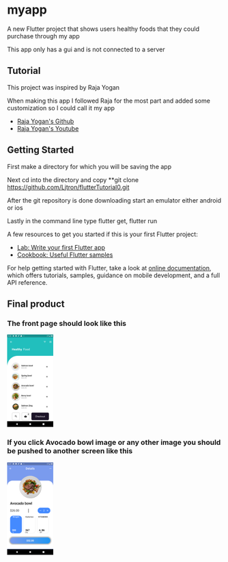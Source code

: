 # myapp

A new Flutter project that shows users healthy foods that they could purchase through my app

This app only has a gui and is not connected to a server

## Tutorial

This project was inspired by Raja Yogan

When making this app I followed Raja for the most part and added some customization so I could call it my app

- [Raja Yogan's Github](https://github.com/rajayogan/flutterui-curveddesigns)
- [Raja Yogan's Youtube](https://www.youtube.com/channel/UCjBxAm226XZvgrkO-JyjJgQ)


## Getting Started

First make a directory for which you will be saving the app

Next cd into the directory and copy **git clone https://github.com/Ljtron/flutterTutorial0.git

After the git repository is done downloading start an emulator either android or ios

Lastly in the command line type flutter get, flutter run

A few resources to get you started if this is your first Flutter project:

- [Lab: Write your first Flutter app](https://flutter.dev/docs/get-started/codelab)
- [Cookbook: Useful Flutter samples](https://flutter.dev/docs/cookbook)

For help getting started with Flutter, take a look at
[online documentation](https://flutter.dev/docs), which offers tutorials,
samples, guidance on mobile development, and a full API reference.

## Final product 

### The front page should look like this

<img src="gitImages/Screenshot_1588023207.png" height="216">

### If you click Avocado bowl image or any other image you should be pushed to another screen like this

<img src="gitImages/Screenshot_1588026463.png" height="216">
